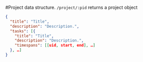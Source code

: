 #Project data structure.
`/project/:pid` returns a project object
```json
{
  "title": "Title",
  "description": "Description.",
  "tasks": [{
    "title": "Title",
    "description": "Description.",
    "timespans": [[uid, start, end], …]
  }, …]
}
```
